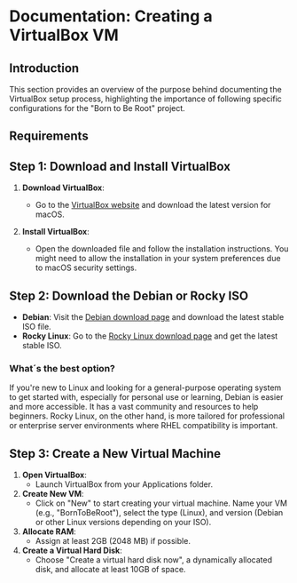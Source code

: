 # Documentation: Creating a VirtualBox VM


## Introduction

This section provides an overview of the purpose behind documenting the VirtualBox setup process, highlighting the importance of following specific configurations for the "Born to Be Root" project.


## Requirements

## Step 1: Download and Install VirtualBox

1. **Download VirtualBox**:
   
   - Go to the [VirtualBox website](https://www.virtualbox.org/wiki/Downloads) and download the latest version for macOS.
     
2. **Install VirtualBox**:
   - Open the downloaded file and follow the installation instructions. You might need to allow the installation in your system preferences due to macOS security settings.


## Step 2: Download the Debian or Rocky ISO

- **Debian**: Visit the [Debian download page](https://www.debian.org/download) and download the latest stable ISO file. 
- **Rocky Linux**: Go to the [Rocky Linux download page](https://rockylinux.org/download) and get the latest stable ISO.

### What´s the best option?

If you're new to Linux and looking for a general-purpose operating system to get started with, especially for personal use or learning, Debian is easier and more accessible. It has a vast community and resources to help beginners. Rocky Linux, on the other hand, is more tailored for professional or enterprise server environments where RHEL compatibility is important.

## Step 3: Create a New Virtual Machine

1. **Open VirtualBox**:
   - Launch VirtualBox from your Applications folder.
2. **Create New VM**:
   - Click on "New" to start creating your virtual machine. Name your VM (e.g., "BornToBeRoot"), select the type (Linux), and version (Debian or other Linux versions depending on your ISO).
3. **Allocate RAM**:
   - Assign at least 2GB (2048 MB) if possible.
4. **Create a Virtual Hard Disk**:
   - Choose "Create a virtual hard disk now", a dynamically allocated disk, and allocate at least 10GB of space.
